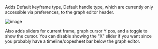 Adds Default keyframe type, Default handle type, which are currently only accessible via preferences, to the graph editor header.

![image](https://github.com/user-attachments/assets/966da904-c83e-46cf-8c0a-f76f2e8360c2)

Also adds sliders for current frame, graph cursor Y pos, and a toggle to show the cursor.
You can disable showing the "X" slider if you want since you probably have a timeline/dopesheet bar below the graph editor.
